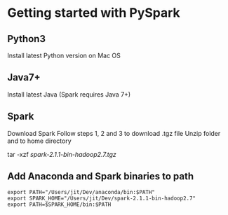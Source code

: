 # Getting started with PySpark

## Python3
Install latest Python version on Mac OS

## Java7+ 
Install latest Java (Spark requires Java 7+)

## Spark
Download Spark
Follow steps 1, 2 and 3 to download .tgz file
Unzip folder and to home directory

tar -xzf *spark-2.1.1-bin-hadoop2.7.tgz*

## Add Anaconda and Spark binaries to path
```
export PATH="/Users/jit/Dev/anaconda/bin:$PATH"
export SPARK_HOME="/Users/jit/Dev/spark-2.1.1-bin-hadoop2.7"
export PATH=$SPARK_HOME/bin:$PATH

```

